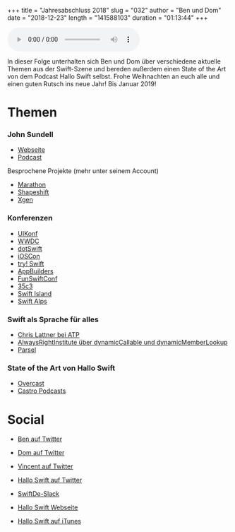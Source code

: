 +++
title = "Jahresabschluss 2018"
slug = "032"
author = "Ben und Dom"
date = "2018-12-23"
length = "141588103"
duration = "01:13:44"
+++

<audio controls>
    <source src="https://media.hallo-swift.de/file/halloswift/032.mp3" type="audio/mp3">
</audio>

In dieser Folge unterhalten sich Ben und Dom über verschiedene aktuelle Themen aus der Swift-Szene und bereden außerdem einen State of the Art von dem Podcast Hallo Swift selbst. Frohe Weihnachten an euch alle und einen guten Rutsch ins neue Jahr! Bis Januar 2019!

# Themen

### John Sundell

- [Webseite](https://www.swiftbysundell.com/)
- [Podcast](https://www.swiftbysundell.com/podcast)

Besprochene Projekte (mehr unter seinem Account)
- [Marathon](https://github.com/JohnSundell/Marathon)
- [Shapeshift](https://github.com/JohnSundell/Shapeshift)
- [Xgen](https://github.com/JohnSundell/Xgen)

### Konferenzen

- [UIKonf](http://www.uikonf.com/)
- [WWDC](https://developer.apple.com/wwdc/)
- [dotSwift](https://www.dotswift.io/)
- [iOSCon](https://skillsmatter.com/conferences/10823-ioscon-2019-the-conference-for-ios-and-swift-developers)
- [try! Swift](https://www.tryswift.co/)
- [AppBuilders](https://appbuilders.ch/)
- [FunSwiftConf](http://funswiftconf.com/)
- [35c3](https://events.ccc.de/)
- [Swift Island](https://swiftisland.nl/)
- [Swift Alps](https://theswiftalps.com/)

### Swift als Sprache für alles

- [Chris Lattner bei ATP](http://atp.fm/205-chris-lattner-interview-transcript)
- [AlwaysRightInstitute über dynamicCallable und dynamicMemberLookup](http://www.alwaysrightinstitute.com/swift-dynamic-callable/)
- [Parsel](https://github.com/BenchR267/Parsel)

### State of the Art von Hallo Swift

- [Overcast](https://overcast.fm/)
- [Castro Podcasts](https://itunes.apple.com/us/app/castro-podcasts/id1080840241)

# Social

- [Ben auf Twitter](https://twitter.com/benchr)
- [Dom auf Twitter](https://twitter.com/swiftpainless)
- [Vincent auf Twitter](https://twitter.com/regexident)
- [Hallo Swift auf Twitter](https://twitter.com/hallo_swift)
- [SwiftDe-Slack](http://slack.swiftde.net)

- [Hallo Swift Webseite](http://hallo-swift.de)
- [Hallo Swift auf iTunes](https://itunes.apple.com/de/podcast/hallo-swift/id1225721421?mt=2)
